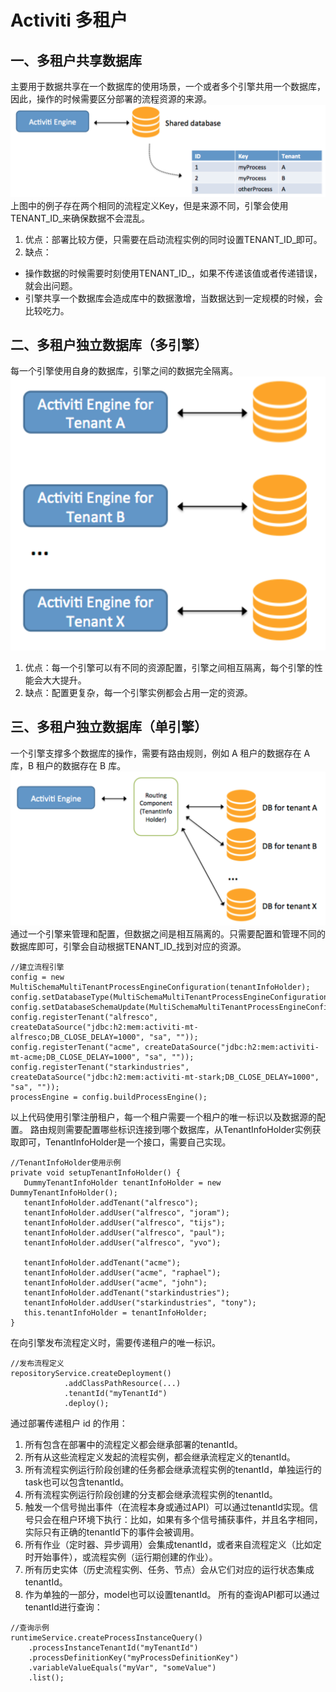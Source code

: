 ﻿# Activiti 多租户
## 一、多租户共享数据库
主要用于数据共享在一个数据库的使用场景，一个或者多个引擎共用一个数据库，因此，操作的时候需要区分部署的流程资源的来源。
![](/img/activiti-multi-tenant/1.png)
上图中的例子存在两个相同的流程定义Key，但是来源不同，引擎会使用TENANT_ID_来确保数据不会混乱。
1. 优点：部署比较方便，只需要在启动流程实例的同时设置TENANT_ID_即可。
2. 缺点：
- 操作数据的时候需要时刻使用TENANT_ID_，如果不传递该值或者传递错误，就会出问题。
- 引擎共享一个数据库会造成库中的数据激增，当数据达到一定规模的时候，会比较吃力。

## 二、多租户独立数据库（多引擎）
每一个引擎使用自身的数据库，引擎之间的数据完全隔离。
![](/img/activiti-multi-tenant/2.png)
1. 优点：每一个引擎可以有不同的资源配置，引擎之间相互隔离，每个引擎的性能会大大提升。
2. 缺点：配置更复杂，每一个引擎实例都会占用一定的资源。

## 三、多租户独立数据库（单引擎）
一个引擎支撑多个数据库的操作，需要有路由规则，例如 A 租户的数据存在 A 库，B 租户的数据存在 B 库。
![](/img/activiti-multi-tenant/3.png)
通过一个引擎来管理和配置，但数据之间是相互隔离的。只需要配置和管理不同的数据库即可，引擎会自动根据TENANT_ID_找到对应的资源。
```
//建立流程引擎
config = new MultiSchemaMultiTenantProcessEngineConfiguration(tenantInfoHolder);
config.setDatabaseType(MultiSchemaMultiTenantProcessEngineConfiguration.DATABASE_TYPE_H2);
config.setDatabaseSchemaUpdate(MultiSchemaMultiTenantProcessEngineConfiguration.DB_SCHEMA_UPDATE_DROP_CREATE);
config.registerTenant("alfresco", createDataSource("jdbc:h2:mem:activiti-mt-alfresco;DB_CLOSE_DELAY=1000", "sa", ""));
config.registerTenant("acme", createDataSource("jdbc:h2:mem:activiti-mt-acme;DB_CLOSE_DELAY=1000", "sa", ""));
config.registerTenant("starkindustries", createDataSource("jdbc:h2:mem:activiti-mt-stark;DB_CLOSE_DELAY=1000", "sa", ""));
processEngine = config.buildProcessEngine();
```
以上代码使用引擎注册租户，每一个租户需要一个租户的唯一标识以及数据源的配置。
路由规则需要配置哪些标识连接到哪个数据库，从TenantInfoHolder实例获取即可，TenantInfoHolder是一个接口，需要自己实现。
```
//TenantInfoHolder使用示例
private void setupTenantInfoHolder() {
   DummyTenantInfoHolder tenantInfoHolder = new DummyTenantInfoHolder();
   tenantInfoHolder.addTenant("alfresco");
   tenantInfoHolder.addUser("alfresco", "joram");
   tenantInfoHolder.addUser("alfresco", "tijs");
   tenantInfoHolder.addUser("alfresco", "paul");
   tenantInfoHolder.addUser("alfresco", "yvo");
    
   tenantInfoHolder.addTenant("acme");
   tenantInfoHolder.addUser("acme", "raphael");
   tenantInfoHolder.addUser("acme", "john");
   tenantInfoHolder.addTenant("starkindustries");
   tenantInfoHolder.addUser("starkindustries", "tony");
   this.tenantInfoHolder = tenantInfoHolder;
}
```
在向引擎发布流程定义时，需要传递租户的唯一标识。
```
//发布流程定义
repositoryService.createDeployment()
            .addClassPathResource(...)
            .tenantId("myTenantId")
            .deploy();
```
通过部署传递租户 id 的作用：
1. 所有包含在部署中的流程定义都会继承部署的tenantId。
2. 所有从这些流程定义发起的流程实例，都会继承流程定义的tenantId。
3. 所有流程实例运行阶段创建的任务都会继承流程实例的tenantId，单独运行的task也可以包含tenantId。
4. 所有流程实例运行阶段创建的分支都会继承流程实例的tenantId。
5. 触发一个信号抛出事件（在流程本身或通过API）可以通过tenantId实现。信号只会在租户环境下执行：比如，如果有多个信号捕获事件，并且名字相同，实际只有正确的tenantId下的事件会被调用。
6. 所有作业（定时器、异步调用）会集成tenantId，或者来自流程定义（比如定时开始事件），或流程实例（运行期创建的作业）。
7. 所有历史实体（历史流程实例、任务、节点）会从它们对应的运行状态集成tenantId。
8. 作为单独的一部分，model也可以设置tenantId。
所有的查询API都可以通过tenantId进行查询：
```
//查询示例
runtimeService.createProcessInstanceQuery()
    .processInstanceTenantId("myTenantId")
    .processDefinitionKey("myProcessDefinitionKey")
    .variableValueEquals("myVar", "someValue")
    .list();
```
